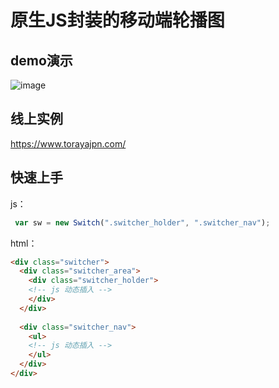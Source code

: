# 原生JS封装的移动端轮播图

## demo演示
![image](https://github.com/MambaYang/MySwiper/blob/master/swiperdemo.gif)


## 线上实例

https://www.torayajpn.com/



## 快速上手

js：

```js
 var sw = new Switch(".switcher_holder", ".switcher_nav");
```

html：

```html
<div class="switcher">
  <div class="switcher_area">
    <div class="switcher_holder">
    <!-- js 动态插入 -->
    </div>
  </div>
  
  <div class="switcher_nav">
    <ul>
    <!-- js 动态插入 -->
    </ul>
  </div>
</div>
```

